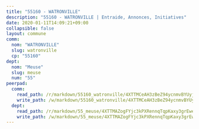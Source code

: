 ```yaml
---
title: "55160 - WATRONVILLE"
description: "55160 - WATRONVILLE | Entraide, Annonces, Initiatives"
date: 2020-01-11T14:09:21+09:00
collapsible: false
layout: commune
comm:
  nom: "WATRONVILLE"
  slug: watronville
  cp: "55160"
dept:
  nom: "Meuse"
  slug: meuse
  num: "55"
peerpad:
  comm:
    read_path: /r/markdown/55160_watronville/4XTTMCeAH3zBeZ94ycnmvBYUyjgqMMpHyaBHrtRyPLAm3zSL6
    write_path: /w/markdown/55160_watronville/4XTTMCeAH3zBeZ94ycnmvBYUyjgqMMpHyaBHrtRyPLAm3zSL6-K3TgU3eG2KSRcGduMkPukrNqGHLyPp7hxJsXYUQCbEhqREKThNSBYVnms6vFbLo8pHGKbjbUe32Pero6YwtpBgdTnkSbjwLBp1Rpk7cfSMbVJLgTkW4F7CsWopVC1FmZyjmA8wDg
  dept:
    read_path: /r/markdown/55_meuse/4XTTMAZogFYjc3kPXRennqTqpKaxy3grEwemFqg29rwkrPVit
    write_path: /w/markdown/55_meuse/4XTTMAZogFYjc3kPXRennqTqpKaxy3grEwemFqg29rwkrPVit-K3TgUKFK4U3KduRmUzLc9vHoSRQG77sF2Wbs3cyWXobZcgb6TfASJcGDPror5ZZanBF6Mpjeq1Ushd16Pu9ha9F7F38qzhQqES3b79Xt7LuU1tzmWNED66pWnroExmsHxWtFur2G
---
```


